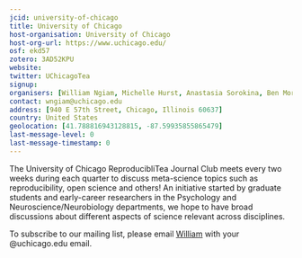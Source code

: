 ```yaml
---
jcid: university-of-chicago
title: University of Chicago
host-organisation: University of Chicago
host-org-url: https://www.uchicago.edu/
osf: ekd57
zotero: 3AD52KPU
website: 
twitter: UChicagoTea
signup: 
organisers: [William Ngiam, Michelle Hurst, Anastasia Sorokina, Ben Morris]
contact: wngiam@uchicago.edu
address: [940 E 57th Street, Chicago, Illinois 60637]
country: United States
geolocation: [41.788816943128815, -87.59935855865479]
last-message-level: 0
last-message-timestamp: 0
---
```


The University of Chicago ReproducibliTea Journal Club meets every two weeks during each quarter to discuss meta-science topics such as reproducibility, open science and others! An initiative started by graduate students and early-career researchers in the Psychology and Neuroscience/Neurobiology departments, we hope to have broad discussions about different aspects of science relevant across disciplines.

To subscribe to our mailing list, please email [William](mailto:wngiam@uchicago.edu) with your @uchicago.edu email.
